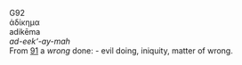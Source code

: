 G92  
ἀδίκημα  
adikēma  
*ad-eek‘-ay-mah*  
From [91](g0091) a *wrong* done: - evil doing, iniquity, matter of
wrong.  
